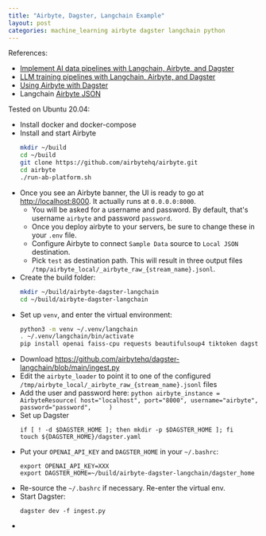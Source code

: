 ```yaml
---
title: "Airbyte, Dagster, Langchain Example"
layout: post
categories: machine_learning airbyte dagster langchain python
---
```


References:
* [Implement AI data pipelines with Langchain, Airbyte, and Dagster](https://airbyte.com/tutorials/implement-ai-data-pipelines-with-langchain-airbyte-and-dagster)
* [LLM training pipelines with Langchain, Airbyte, and Dagster](https://dagster.io/blog/training-llms)
* [Using Airbyte with Dagster](https://docs.dagster.io/integrations/airbyte)
* Langchain [Airbyte JSON](https://python.langchain.com/docs/modules/data_connection/document_loaders/integrations/airbyte_json)

Tested on Ubuntu 20.04:
* Install docker and docker-compose
* Install and start Airbyte
    ```bash
    mkdir ~/build
    cd ~/build
    git clone https://github.com/airbytehq/airbyte.git
    cd airbyte
    ./run-ab-platform.sh 
    ```
* Once you see an Airbyte banner, the UI is ready to go at [http://localhost:8000](http://localhost:8000). It actually runs at `0.0.0.0:8000`.
  * You will be asked for a username and password. By default, that's username `airbyte` and password `password`.
  * Once you deploy airbyte to your servers, be sure to change these in your `.env` file.
  * Configure Airbyte to connect `Sample Data` source to `Local JSON` destination.
  * Pick `test` as destination path. This will result in three output files `/tmp/airbyte_local/_airbyte_raw_{stream_name}.jsonl`.
* Create the build folder:
    ```bash
    mkdir ~/build/airbyte-dagster-langchain
    cd ~/build/airbyte-dagster-langchain
    ```
* Set up `venv`, and enter the virtual environment:
    ```bash
    python3 -m venv ~/.venv/langchain
    . ~/.venv/langchain/bin/activate
    pip install openai faiss-cpu requests beautifulsoup4 tiktoken dagster_managed_elements langchain dagster dagster-airbyte dagit
    ```
* Download https://github.com/airbytehq/dagster-langchain/blob/main/ingest.py
* Edit the `airbyte_loader` to point it to one of the configured `/tmp/airbyte_local/_airbyte_raw_{stream_name}.jsonl` files
* Add the user and password here:
      ```python
      airbyte_instance = AirbyteResource(
        host="localhost",
        port="8000",
        username="airbyte",
        password="password",    
      )
      ```
* Set up Dagster
    ```shell
    if [ ! -d $DAGSTER_HOME ]; then mkdir -p $DAGSTER_HOME ]; fi
    touch ${DAGSTER_HOME}/dagster.yaml
    ```
* Put your `OPENAI_API_KEY` and `DAGSTER_HOME` in your `~/.bashrc`:
    ```shell
    export OPENAI_API_KEY=XXX
    export DAGSTER_HOME=~/build/airbyte-dagster-langchain/dagster_home    
    ```
* Re-source the `~/.bashrc` if necessary. Re-enter the virtual env.
* Start Dagster:
    ```shell
    dagster dev -f ingest.py
    ```
* 